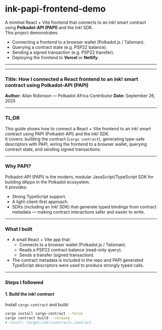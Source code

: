 # ink-papi-frontend-demo

A minimal React + Vite frontend that connects to an ink! smart contract using **Polkadot-API (PAPI)** and the Ink! SDK.  
This project demonstrates:
- Connecting a frontend to a browser wallet (Polkadot.js / Talisman).
- Querying a contract state (e.g. PSP22 balance).
- Sending a signed transaction (e.g. PSP22 transfer).
- Deploying the frontend to **Vercel** or **Netlify**.

---


---



### Title: How I connected a React frontend to an ink! smart contract using Polkadot-API (PAPI)

**Author:** Allan Robinson — Polkadot Africa Contributor
**Date:** September 26, 2025

---

### TL;DR
This guide shows how to connect a React + Vite frontend to an ink! smart contract using PAPI (Polkadot-API) and the Ink! SDK.  
It covers: building the contract (`cargo contract`), generating type-safe descriptors with PAPI, wiring the frontend to a browser wallet, querying contract state, and sending signed transactions.

---

### Why PAPI?
Polkadot-API (PAPI) is the modern, modular JavaScript/TypeScript SDK for building dApps in the Polkadot ecosystem.  
It provides:
- Strong TypeScript support.
- A light-client-first approach.
- SDKs (including an Ink! SDK) that generate typed bindings from contract metadata — making contract interactions safer and easier to write.

---

### What I built
- A small React + Vite app that:
  - Connects to a browser wallet (Polkadot.js / Talisman).
  - Reads a PSP22 contract balance (read-only query).
  - Sends a transfer (signed transaction).
- The contract metadata is included in the repo and PAPI generated TypeScript descriptors were used to produce strongly typed calls.

---

### Steps I followed

#### 1. Build the ink! contract
Install `cargo-contract` and build:

```bash
cargo install cargo-contract --force
cargo contract build --release
# result: target/ink/<contract>.contract
